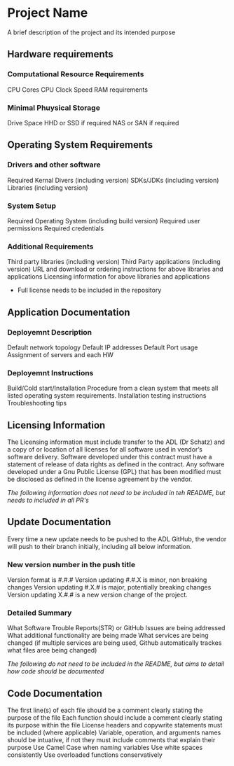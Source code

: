 # Project Name
A brief description of the project and its intended purpose

## Hardware requirements
### Computational Resource Requirements
CPU Cores
CPU Clock Speed
RAM requirements
### Minimal Phuysical Storage
Drive Space
HHD or SSD if required
NAS or SAN if required

## Operating System Requirements
### Drivers and other software
Required Kernal Divers (including version)
SDKs/JDKs (including version)
Libraries (including version)
### System Setup
Required Operating System (including build version)
Required user permissions
Required credentials
### Additional Requirements
Third party libraries (including version)
Third Party applications (including version)
URL and download or ordering instructions for above libraries and applications
Licensing information for above libraries and applications
 - Full license needs to be included in the repository

## Application Documentation
### Deployemnt Description
Default network topology
Default IP addresses
Default Port usage
Assignment of servers and each HW
### Deployemnt Instructions
Build/Cold start/Installation Procedure from a clean system that meets all listed operating system requirements.
Installation testing instructions
Troubleshooting tips

## Licensing Information
The Licensing information must include transfer to the ADL (Dr Schatz) and a copy of or location of all licenses for all software used in vendor’s software delivery.
Software developed under this contract must have a statement of release of data rights as defined in the contract.
Any software developed under a Gnu Public License (GPL) that has been modified must be disclosed as defined in the license agreement by the vendor.

*The following information does not need to be included in teh README, but needs to included in all PR's*
## Update Documentation
Every time a new update needs to be pushed to the ADL GitHub, the vendor will push to their branch initially, including all below information.
### New version number in the push title
Version format is #.#.#
Version updating #.#.X is minor, non breaking changes
Version updating #.X.# is major, potentially breaking changes
Version updating X.#.# is a new version change of the project.
### Detailed Summary
What Software Trouble Reports(STR) or GitHub Issues are being addressed
What additional functionality are being made
What services are being changed (if multiple services are being used, Github automatically trackes what files aree being changed)

*The following do not need to be included in the README, but aims to detail how code should be documented*
## Code Documentation
The first line(s) of each file should be a comment clearly stating the purpose of the file
Each function should include a comment clearly stating its purpose within the file
License headers and copywrite statements must be included (where applicable)
Variable, operation, and arguments names should be intuative, if not they must include comments that explain their purpose
Use Camel Case when naming variables
Use white spaces consistently
Use overloaded functions conservatively
